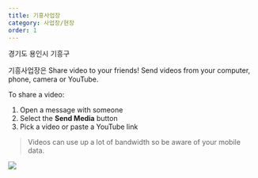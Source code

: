 ```yaml
---
title: 기흥사업장
category: 사업장/현장
order: 1
---
```


경기도 용인시 기흥구 


기흥사업장은 Share video to your friends! Send videos from your computer, phone, camera or YouTube.

To share a video:

1. Open a message with someone
2. Select the **Send Media** button
3. Pick a video or paste a YouTube link

> Videos can use up a lot of bandwidth so be aware of your mobile data.

![](//placehold.it/800x600)
<!--stackedit_data:
eyJoaXN0b3J5IjpbMTEzNzc2NDA1Ml19
-->